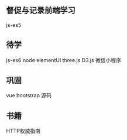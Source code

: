 ## 督促与记录前端学习
js-es5

## 待学
js-es6
node
elementUI
three.js
D3.js
微信小程序

## 巩固
vue
bootstrap
源码

## 书籍
HTTP权威指南
